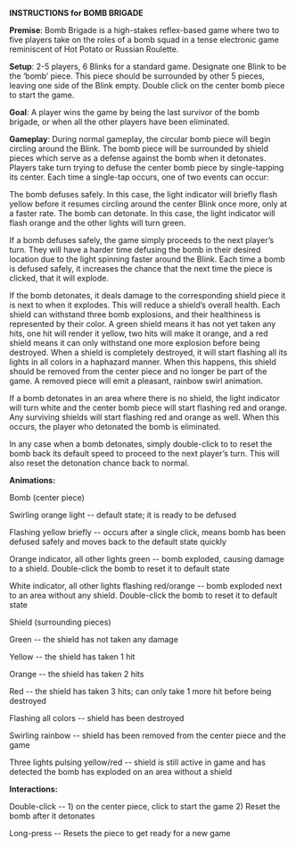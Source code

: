 **INSTRUCTIONS for BOMB BRIGADE**

**Premise**: Bomb Brigade is a high-stakes reflex-based game where two to five players take on the roles of a bomb squad in a tense electronic game reminiscent of Hot Potato or Russian Roulette. 

**Setup**: 2-5 players, 6 Blinks for a standard game. Designate one Blink to be the ‘bomb’ piece. This piece should be surrounded by other 5 pieces, leaving one side of the Blink empty. Double click on the center bomb piece to start the game. 

**Goal**: A player wins the game by being the last survivor of the bomb brigade, or when all the other players have been eliminated. 

**Gameplay**: During normal gameplay, the circular bomb piece will begin circling around the Blink. The bomb piece will be surrounded by shield pieces which serve as a defense against the bomb when it detonates. Players take turn trying to defuse the center bomb piece by single-tapping its center. Each time a single-tap occurs, one of two events can occur: 

The bomb defuses safely. In this case, the light indicator will briefly flash yellow before it resumes circling around the center Blink once more, only at a faster rate. 
The bomb can detonate. In this case, the light indicator will flash orange and the other lights will turn green. 

If a bomb defuses safely, the game simply proceeds to the next player’s turn. They will have a harder time defusing the bomb in their desired location due to the light spinning faster around the Blink. Each time a bomb is defused safely, it increases the chance that the next time the piece is clicked, that it will explode. 

If the bomb detonates, it deals damage to the corresponding shield piece it is next to when it explodes. This will reduce a shield’s overall health. Each shield can withstand three bomb explosions, and their healthiness is represented by their color. A green shield means it has not yet taken any hits, one hit will render it yellow, two hits will make it orange, and a red shield means it can only withstand one more explosion before being destroyed. When a shield is completely destroyed, it will start flashing all its lights in all colors in a haphazard manner. When this happens, this shield should be removed from the center piece and no longer be part of the game. A removed piece will emit a pleasant, rainbow swirl animation. 

If a bomb detonates in an area where there is no shield, the light indicator will turn white and the center bomb piece will start flashing red and orange. Any surviving shields will start flashing red and orange as well. When this occurs, the player who detonated the bomb is eliminated. 

In any case when a bomb detonates, simply double-click to to reset the bomb back its default speed to proceed to the next player’s turn. This will also reset the detonation chance back to normal. 

**Animations:**

Bomb (center piece) 

Swirling orange light -- default state; it is ready to be defused

Flashing yellow briefly -- occurs after a single click, means bomb has been defused safely and moves back to the default state quickly

Orange indicator, all other lights green -- bomb exploded, causing damage to a shield. Double-click the bomb to reset it to default state

White indicator, all other lights flashing red/orange -- bomb exploded next to an area without any shield. Double-click the bomb to reset it to default state

Shield (surrounding pieces) 

Green -- the shield has not taken any damage

Yellow -- the shield has taken 1 hit

Orange -- the shield has taken 2 hits

Red -- the shield has taken 3 hits; can only take 1 more hit before being destroyed

Flashing all colors -- shield has been destroyed

Swirling rainbow -- shield has been removed from the center piece and the game

Three lights pulsing yellow/red -- shield is still active in game and has detected the bomb has exploded on an area without a shield 

**Interactions:**

Double-click -- 1) on the center piece, click to start the game 2) Reset the bomb after it detonates

Long-press -- Resets the piece to get ready for a new game 

